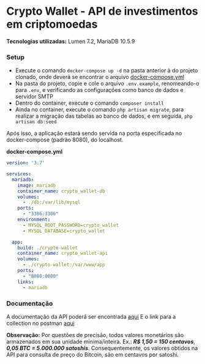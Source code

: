 # Crypto Wallet - API de investimentos em criptomoedas

**Tecnologias utilizadas:** Lumen 7.2, MariaDB 10.5.9

### Setup

- Execute o comando `docker-compose up -d` na pasta anterior à do projeto clonado, onde deverá se encontrar o arquivo [docker-compose.yml](#docker-compose)
- Na pasta do projeto, copie e cole o arquivo `.env.example`, renomeando-o para `.env`, e verificando as configurações como banco de dados e servidor SMTP
- Dentro do container, execute o comando `composer install`
- Ainda no container, execute o comando `php artisan migrate`, para realizar a migração das tabelas ao banco de dados, e em seguida, `php artisan db:seed`

Após isso, a aplicação estará sendo servida na porta especificada no docker-compose (padrão 8080), do localhost.

<a name="docker-compose"></a>
**docker-compose.yml**
```yml
version: '3.7'

services:
  mariadb:
    image: mariadb
    container_name: crypto_wallet-db
    volumes:
      - ./db:/var/lib/mysql
    ports:
      - "3306:3306"
    environment:
      - MYSQL_ROOT_PASSWORD=crypto_wallet
      - MYSQL_DATABASE=crypto_wallet

  app:
    build: ./crypto-wallet
    container_name: crypto_wallet-api
    volumes:
      - ./crypto-wallet:/var/www/app
    ports:
      - "8080:8080"
    links:
      - mariadb
```

### Documentação

A documentação da API poderá ser encontrada [aqui](https://documenter.getpostman.com/view/4348568/Tz5iA1Ln)
E o link para a collection no postman [aqui](https://www.getpostman.com/collections/017f993e22e02de18292)

**Observação:** Por questões de precisão, todos valores monetários são armazenados em sua unidade minima/inteira. Ex.: _**R$ 1,50 = 150 centavos**_, _**0,05 BTC = 5.000.000 satoshis**_. Consequentemente, os valores obtidos na API para consulta de preço do Bitcoin, são em centavos por satoshi.